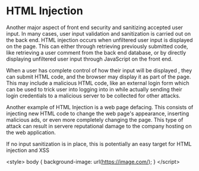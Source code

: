 # HTML Injection
Another major aspect of front end security and sanitizing accepted user input. In many cases, user input validation and sanitization is carried out on the back end. 
HTML injection occurs when unfiltered user input is displayed on the page. This can either through retrieving previously submitted code, like retrieving a user comment from the back end database, or by directly displaying unfiltered user input through JavaScript on the front end.

When a user has complete control of how their input will be displayed , they can submit HTML code, and the browser may display it as part of the page. This may include a malicious HTML code, like an external login form which can be used to trick user into logging into in while actually sending their login credentials to a malicious server to be collected for other attacks.

Another example of  HTML Injection is a web page defacing. This consists of injecting new HTML code to change the web page's appearance, inserting malicious ads, or even more completely changing the page. This type of attack can result in servere reputational damage to the company hosting on the web application.

If no input sanitization is in place, this is potentially an easy target for HTML injection and XSS

\<style> body { background-image: url(https://image.com/); } \</script>


